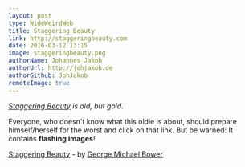 ```yaml
---
layout: post
type: WideWeirdWeb
title: Staggering Beauty
link: http://staggeringbeauty.com
date: 2016-03-12 13:15
image: staggeringbeauty.png
authorName: Johannes Jakob
authorUrl: http://johjakob.de
authorGithub: JohJakob
remoteImage: true
---
```


_[Staggering Beauty](http://staggeringbeauty.com) is old, but gold._

Everyone, who doesn't know what this oldie is about, should prepare himself/herself for the worst and click on that link. But be warned: It contains **flashing images**!

[Staggering Beauty](http://staggeringbeauty.com) - by [George Michael Bower](http://aaf.nyc)
